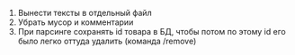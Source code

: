 1. Вынести тексты в отдельный файл
2. Убрать мусор и комментарии
3. При парсинге сохранять id товара в БД, чтобы потом по этому id его было легко оттуда удалить (команда /remove)